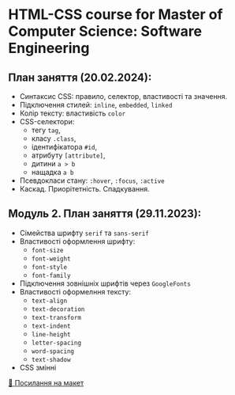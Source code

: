 # HTML-CSS course for Master of Computer Science: Software Engineering

## План заняття (20.02.2024):

- Синтаксис CSS: правило, селектор, властивості та значення.
- Підключення стилей: `inline`, `embedded`, `linked`
- Колір тексту: властивість `color`
- CSS-селектори:
  - тегу `tag`,
  - класу `.class`,
  - ідентифікатора `#id`,
  - атрибуту `[attribute]`,
  - дитини `a > b`
  - нащадка `a b`
- Псевдокласи стану: `:hover`, `:focus`, `:active`
- Каскад. Приорітетність. Спадкування.

## Модуль 2. План заняття (29.11.2023):

- Сімейства шрифту `serif` та `sans-serif`
- Властивості оформлення шрифту:
  - `font-size`
  - `font-weight`
  - `font-style`
  - `font-family`
- Підключення зовнішніх шрифтів через `GoogleFonts`
- Властивості оформелння тексту:
  - `text-align`
  - `text-decoration`
  - `text-transform`
  - `text-indent`
  - `line-height`
  - `letter-spacing`
  - `word-spacing`
  - `text-shadow`
- CSS змінні

[🍫 Посилання на макет](https://www.figma.com/file/SHNrA7r9RBXLqDUVYZjL1g/Simply-Chocolate?type=design&node-id=0%3A1&mode=design&t=6aQS0hFd0tLCXP49-1)
